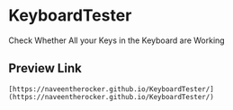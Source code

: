 # KeyboardTester
Check Whether All your Keys in the Keyboard are Working

## Preview Link
	[https://naveentherocker.github.io/KeyboardTester/](https://naveentherocker.github.io/KeyboardTester/)
